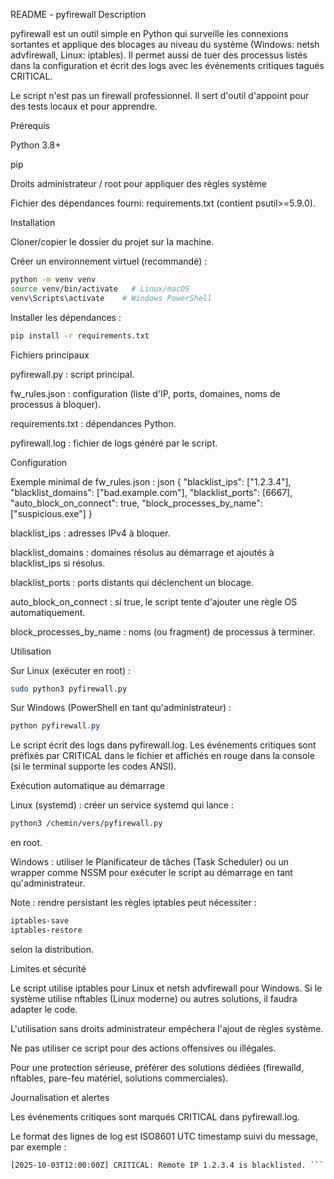 README - pyfirewall
Description

pyfirewall est un outil simple en Python qui surveille les connexions sortantes et applique des blocages au niveau du système (Windows: netsh advfirewall, Linux: iptables). Il permet aussi de tuer des processus listés dans la configuration et écrit des logs avec les événements critiques tagués CRITICAL.

Le script n'est pas un firewall professionnel. Il sert d'outil d'appoint pour des tests locaux et pour apprendre.

Prérequis

Python 3.8+

pip

Droits administrateur / root pour appliquer des règles système

Fichier des dépendances fourni: requirements.txt (contient psutil>=5.9.0).

Installation

Cloner/copier le dossier du projet sur la machine.

Créer un environnement virtuel (recommandé) :
 ```bash
python -m venv venv
source venv/bin/activate   # Linux/macOS
venv\Scripts\activate    # Windows PowerShell
 ```

Installer les dépendances :
 ```bash
pip install -r requirements.txt
 ```
Fichiers principaux

pyfirewall.py : script principal.

fw_rules.json : configuration (liste d'IP, ports, domaines, noms de processus à bloquer).

requirements.txt : dépendances Python.

pyfirewall.log : fichier de logs généré par le script.

Configuration

Exemple minimal de fw_rules.json :
json
{
  "blacklist_ips": ["1.2.3.4"],
  "blacklist_domains": ["bad.example.com"],
  "blacklist_ports": [6667],
  "auto_block_on_connect": true,
  "block_processes_by_name": ["suspicious.exe"]
}


blacklist_ips : adresses IPv4 à bloquer.

blacklist_domains : domaines résolus au démarrage et ajoutés à blacklist_ips si résolus.

blacklist_ports : ports distants qui déclenchent un blocage.

auto_block_on_connect : si true, le script tente d'ajouter une règle OS automatiquement.

block_processes_by_name : noms (ou fragment) de processus à terminer.

Utilisation

Sur Linux (exécuter en root) :
 ```bash
sudo python3 pyfirewall.py
 ```

Sur Windows (PowerShell en tant qu'administrateur) :
 ```powerShell
python pyfirewall.py
 ```

Le script écrit des logs dans pyfirewall.log.
Les événements critiques sont préfixés par CRITICAL dans le fichier et affichés en rouge dans la console (si le terminal supporte les codes ANSI).

Exécution automatique au démarrage

Linux (systemd) : créer un service systemd qui lance :
 ```bash
python3 /chemin/vers/pyfirewall.py
 ```

en root.

Windows : utiliser le Planificateur de tâches (Task Scheduler) ou un wrapper comme NSSM pour exécuter le script au démarrage en tant qu'administrateur.

Note : rendre persistant les règles iptables peut nécessiter :
 ```bash
iptables-save
iptables-restore
 ```

selon la distribution.

Limites et sécurité

Le script utilise iptables pour Linux et netsh advfirewall pour Windows. Si le système utilise nftables (Linux moderne) ou autres solutions, il faudra adapter le code.

L'utilisation sans droits administrateur empêchera l'ajout de règles système.

Ne pas utiliser ce script pour des actions offensives ou illégales.

Pour une protection sérieuse, préférer des solutions dédiées (firewalld, nftables, pare-feu matériel, solutions commerciales).

Journalisation et alertes

Les événements critiques sont marqués CRITICAL dans pyfirewall.log.

Le format des lignes de log est ISO8601 UTC timestamp suivi du message, par exemple :
 ```text
[2025-10-03T12:00:00Z] CRITICAL: Remote IP 1.2.3.4 is blacklisted. ```